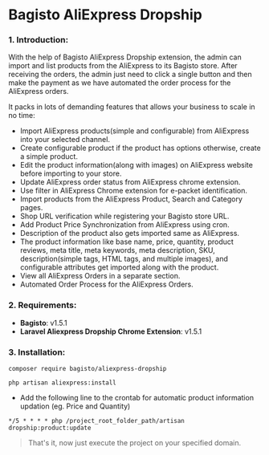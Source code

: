 # Bagisto AliExpress Dropship

### 1. Introduction:

With the help of Bagisto AliExpress Dropship extension, the admin can import and list products from the AliExpress to its Bagisto store. After receiving the orders, the admin just need to click a single button and then make the payment as we have automated the order process for the AliExpress orders.

It packs in lots of demanding features that allows your business to scale in no time:

* Import AliExpress products(simple and configurable) from AliExpress into your selected channel.
* Create configurable product if the product has options otherwise, create a simple product.
* Edit the product information(along with images) on AliExpress website before importing to your store.
* Update AliExpress order status from AliExpress chrome extension.
* Use filter in AliExpress Chrome extension for e-packet identification.
* Import products from the AliExpress Product, Search and Category pages.
* Shop URL verification while registering your Bagisto store URL.
* Add Product Price Synchronization from AliExpress using cron.
* Description of the product also gets imported same as AliExpress.
* The product information like base name, price, quantity, product reviews, meta title, meta keywords, meta description, SKU, description(simple tags, HTML tags, and multiple images), and configurable attributes get imported along with the product.
* View all AliExpress Orders in a separate section.
* Automated Order Process for the AliExpress Orders.


### 2. Requirements:

* **Bagisto**: v1.5.1
* **Laravel Aliexpress Dropship Chrome Extension**: v1.5.1

### 3. Installation:

~~~
composer require bagisto/aliexpress-dropship
~~~

~~~
php artisan aliexpress:install
~~~

* Add the following line to the crontab for automatic product information updation (eg. Price and Quantity)

~~~
*/5 * * * * php /project_root_folder_path/artisan dropship:product:update
~~~

> That's it, now just execute the project on your specified domain.

